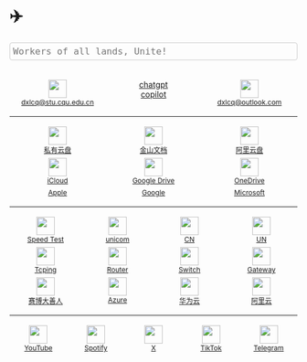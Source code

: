 # ✈️

<style>
  .container {
    display: flex;
    text-align: center;
  }
  .item {
    flex: 1;
    margin: 3px 0;
  }
  .search-container {
    width: 100%; /* 搜索框宽度与页面相同 */
    margin: 0 auto;
  }
  .search-container textarea {
    width: 100%;
    padding: 5px;
    font-size: 16px;
    border: 1px solid #ccc;
    border-radius: 4px;
    background-color: transparent;
    outline: none;
    resize: none; /* 禁止用户手动调整大小 */
    overflow: hidden; /* 防止出现滚动条 */
  }
  /* 图标容器样式 */
  .rounded-icon {
    width: 32px; /* 图标宽度 */
    height: 32px; /* 图标高度 */
    border-radius: 10px; /* 圆角半径 */
    display: inline-block; /* 行内块元素 */
    cursor: pointer; /* 鼠标悬停时显示手型光标 */
    transition: transform 0.3s; /* 动画过渡效果 */
  }

  /* 鼠标悬停时的效果 */
  .rounded-icon:hover {
    transform: scale(1.05); /* 放大图标 */
  }

  /* 图标内的图片样式 */
  .rounded-icon img {
    width: 100%;
    height: 100%;
    object-fit: contain; /* 保持图像比例并完全适应容器 */
  }
</style>

<div class="search-container">
  <form action="https://dxlcq.cn/proxy" method="GET">
    <textarea id="searchBox" name="q" placeholder="Workers of all lands, Unite!" rows="1"
      oninput="this.style.height = ''; this.style.height = this.scrollHeight + 'px';"
      onkeydown="if(event.key==='Enter' && !event.shiftKey){
        event.preventDefault();
        if(this.value.trim() !== ''){ this.form.submit(); }
      }"></textarea>
  </form>
</div>

<script>
  window.onload = function() {
    document.getElementById('searchBox').focus(); // 页面加载时自动聚焦搜索框
  }
</script>

<br>

<div class="container"> <!-- 1 -->

  <div class="item">
    <a href="https://mail.cqu.edu.cn/" target="_blank">
      <div class="rounded-icon"><img src="https://upload.wikimedia.org/wikipedia/zh/7/74/Chongqing_University_logo.svg"></div>
      <div style="font-size: 12px;">dxlcq@stu.cqu.edu.cn</div>
    </a>
  </div>

  <div class="item" style="font-size: 14px;">
    <div><a href="https://chatgpt.com/" target="_blank"> chatgpt </a></div>
    <div><a href="https://github.com/copilot" target="_blank"> copilot </a></div>
  </div>

  <div class="item">
    <a href="https://outlook.live.com/mail/0/" target="_blank">
      <div class="rounded-icon"><img src="https://upload.wikimedia.org/wikipedia/commons/d/df/Microsoft_Office_Outlook_%282018%E2%80%93present%29.svg"></div>
      <div style="font-size: 12px;">dxlcq@outlook.com</div>
    </a>
  </div>

</div>

---

<div class="container"> <!-- 1 -->

  <div class="item">
    <a href="http://10.0.0.12:8088" target="_blank">
      <div class="rounded-icon"><img src="https://upload.wikimedia.org/wikipedia/commons/thumb/1/1d/ISS-40_Thunderheads_near_Borneo.jpg/330px-ISS-40_Thunderheads_near_Borneo.jpg"></div>
      <div style="font-size: 12px;">私有云盘</div>
    </a>
  </div>

  <div class="item">
    <a href="https://www.kdocs.cn/?show=all" target="_blank">
      <div class="rounded-icon"><img src="https://website-prod.cache.wpscdn.com/img/ai-wps-office-logo.3a18f52.png"></div>
      <div style="font-size: 12px;">金山文档</div>
    </a>
  </div>

  <div class="item">
    <a href="https://www.alipan.com/drive/file/all" target="_blank">
      <div class="rounded-icon"><img src="https://img.alicdn.com/imgextra/i2/O1CN011vHpiQ251TseXpbH7_!!6000000007466-2-tps-120-120.png"></div>
      <div style="font-size: 12px;">阿里云盘</div>
    </a>
  </div>

</div>

<div class="container"> <!-- 1 -->

  <div class="item">
    <a href="https://www.icloud.com/iclouddrive/" target="_blank">
      <div class="rounded-icon"><img src="https://upload.wikimedia.org/wikipedia/commons/thumb/f/fa/Apple_logo_black.svg/160px-Apple_logo_black.svg.png"></div>
      <div style="font-size: 12px;">iCloud</div>
    </a>
  </div>
  
  <div class="item">
    <a href="https://drive.google.com/drive/my-drive" target="_blank">
      <div class="rounded-icon"><img src="https://upload.wikimedia.org/wikipedia/commons/thumb/c/c1/Google_%22G%22_logo.svg/1200px-Google_%22G%22_logo.svg.png"></div>
      <div style="font-size: 12px;">Google Drive</div>
    </a>
  </div>

  <div class="item">
    <a href="https://onedrive.live.com/" target="_blank">
      <div class="rounded-icon"><img src="https://upload.wikimedia.org/wikipedia/commons/4/44/Microsoft_logo.svg"></div>
      <div style="font-size: 12px;">OneDrive</div>
    </a>
  </div>

</div>

<div class="container"> <!-- 1 -->

  <div class="item">
    <a href="https://account.apple.com/account/manage/section/information" target="_blank">
      <div style="font-size: 12px;">Apple</div>
    </a>
  </div>
  
  <div class="item">
    <a href="https://passwords.google.com/" target="_blank">
      <div style="font-size: 12px;">Google</div>
    </a> 
  </div>

  <div class="item">
    <a href="https://account.microsoft.com/" target="_blank">
      <div style="font-size: 12px;">Microsoft</div>
    </a>
  </div>

</div>

---

<div class="container"> <!-- 1 -->

  <div class="item">
    <a href="http://10.0.0.12:2026" target="_blank">
      <div class="rounded-icon"><img src="https://avatars.githubusercontent.com/u/55735736?s=200&v=4"></div>
      <div style="font-size: 12px;">Speed Test</div>
    </a>
  </div>

  <div class="item">
    <a href="http://cesu.cqwin.com/" target="_blank">
      <div class="rounded-icon"><img src="https://pp.myapp.com/ma_icon/0/icon_3722_1737177848/256"></div>
      <div style="font-size: 12px;">unicom</div>
    </a>
  </div>

  <div class="item">
    <a href="https://test.nju.edu.cn/" target="_blank">
      <div class="rounded-icon"><img src="https://upload.wikimedia.org/wikipedia/zh/thumb/f/fb/%E5%8D%97%E4%BA%AC%E5%A4%A7%E5%AD%A6%E6%A0%A1%E5%BE%BD.svg/536px-%E5%8D%97%E4%BA%AC%E5%A4%A7%E5%AD%A6%E6%A0%A1%E5%BE%BD.svg.png?20121015073640"></div>
      <div style="font-size: 12px;">CN</div>
    </a>
  </div>

  <div class="item">
    <a href="https://www.speedtest.net/zh-Hans" target="_blank">
      <div class="rounded-icon"><img src="https://is1-ssl.mzstatic.com/image/thumb/Purple126/v4/04/fa/ac/04faace5-ae8f-313f-4d10-d809fb397e7f/AppIcon-85-220-0-4-2x.png/460x0w.webp"></div>
      <div style="font-size: 12px;">UN</div>
    </a>
  </div>

</div>

<div class="container"> <!-- 1 -->

  <div class="item">
    <a href="https://www.itdog.cn/tcping/" target="_blank">
      <div class="rounded-icon"><img src="https://favicon.yandex.net/favicon/v2/www.itdog.cn?size=32"></div>
      <div style="font-size: 12px;">Tcping</div>
    </a>
  </div>

  <div class="item">
    <a href="https://smbcloud.tp-link.com.cn/login.html" target="_blank">
      <div class="rounded-icon"><img src="https://upload.wikimedia.org/wikipedia/commons/thumb/d/d0/TPLINK_Logo_2.svg/2880px-TPLINK_Logo_2.svg.png"></div>
      <div style="font-size: 12px;">Router</div>
    </a>
  </div>

  <div class="item">
    <a href="http://10.0.0.2" target="_blank">
      <div class="rounded-icon"><img src="https://upload.wikimedia.org/wikipedia/commons/thumb/0/08/Cisco_logo_blue_2016.svg/2880px-Cisco_logo_blue_2016.svg.png"></div>
      <div style="font-size: 12px;">Switch</div>
    </a>
  </div>

  <div class="item">
    <a href="http://10.0.0.3" target="_blank">
      <div class="rounded-icon"><img src="https://upload.wikimedia.org/wikipedia/commons/8/84/OpenWrt_Logo.svg"></div>
      <div style="font-size: 12px;">Gateway</div>
    </a>
  </div>

</div>

<div class="container"> <!-- 1 -->

  <div class="item">
    <a href="https://dash.cloudflare.com/" target="_blank">
      <div class="rounded-icon"><img src="https://upload.wikimedia.org/wikipedia/commons/9/94/Cloudflare_Logo.png"></div>
      <div style="font-size: 12px;">赛博大善人</div>
    </a>
  </div>

  <div class="item">
    <a href="https://portal.azure.com/" target="_blank">
      <div class="rounded-icon"><img src="https://upload.wikimedia.org/wikipedia/commons/thumb/f/fa/Microsoft_Azure.svg/300px-Microsoft_Azure.svg.png"></div>
      <div style="font-size: 12px;">Azure</div>
    </a>
  </div>

  <div class="item">
    <a href="https://console.huaweicloud.com/" target="_blank">
      <div class="rounded-icon"><img src="https://upload.wikimedia.org/wikipedia/zh/thumb/0/04/Huawei_Standard_logo.svg/1920px-Huawei_Standard_logo.svg.png"></div>
      <div style="font-size: 12px;">华为云</div>
    </a>
  </div>

  <div class="item">
    <a href="https://home.console.aliyun.com/" target="_blank">
      <div class="rounded-icon"><img src="https://img.alicdn.com/tfs/TB1qNVdXlGw3KVjSZFDXXXWEpXa-620-620.png"></div>
      <div style="font-size: 12px;">阿里云</div>
    </a>
  </div>

</div>

---

<div class="container">
    <div class="item">
      <a href="https://www.youtube.com/@骄骄" target="_blank">
        <div class="rounded-icon"><img src="https://is1-ssl.mzstatic.com/image/thumb/Purple221/v4/f5/ac/a8/f5aca8ee-b304-1aec-c656-66a36ae88a94/logo_youtube_2024_q4_color-0-0-1x_U007emarketing-0-0-0-6-0-0-0-85-220.png/492x0w.webp"></div>
        <div style="font-size: 12px;">YouTube</div>
      </a> 
    </div>
    <div class="item">
      <a href="https://open.spotify.com/user/312fhhabg3hdhdlcyq5r7zidpt5e?si=2f6fcb6ff1c64a79&nd=1&dlsi=12f6bab9fb1446d8" target="_blank">
        <div class="rounded-icon"><img src="https://is1-ssl.mzstatic.com/image/thumb/Purple221/v4/7a/7a/63/7a7a63b4-6370-c782-c7c5-68d0f85d753a/AppIcon-0-0-1x_U007emarketing-0-7-0-0-85-220.png/460x0w.webp"></div>
        <div style="font-size: 12px;">Spotify</div>
      </a> 
    </div>
    <div class="item">
      <a href="https://x.com/dxlcqy" target="_blank">
        <div class="rounded-icon"><img src="https://upload.wikimedia.org/wikipedia/commons/thumb/c/ce/X_logo_2023.svg/220px-X_logo_2023.svg.png"></div>
        <div style="font-size: 12px;">X</div>
      </a> 
    </div>
    <div class="item">
      <a href="https://www.tiktok.com/@dxlcq" target="_blank"> 
        <div class="rounded-icon"><img src="https://upload.wikimedia.org/wikipedia/en/thumb/a/a9/TikTok_logo.svg/440px-TikTok_logo.svg.png"></div>
        <div style="font-size: 12px;">TikTok</div>
      </a> 
    </div>
    <div class="item">
      <a href="https://web.telegram.org/a/" target="_blank">
        <div class="rounded-icon"><img src="https://upload.wikimedia.org/wikipedia/commons/thumb/8/83/Telegram_2019_Logo.svg/300px-Telegram_2019_Logo.svg.png"></div>
        <div style="font-size: 12px;">Telegram</div>
      </a> 
    </div>

</div>